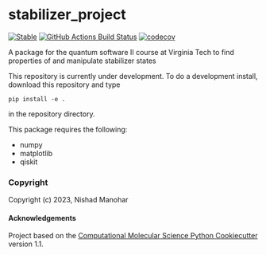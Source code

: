 stabilizer_project
==============================
[//]: # (Badges)
[![Stable](https://img.shields.io/badge/docs-stable-blue.svg)](https://nrmanohar.github.io/stabilizer_project/)
[![GitHub Actions Build Status](https://github.com/nrmanohar/stabilizer_project/workflows/CI/badge.svg)](https://github.com/nrmanohar/stabilizer_project/actions?query=workflow%3ACI)
[![codecov](https://codecov.io/gh/REPLACE_WITH_OWNER_ACCOUNT/stabilizer_project/branch/main/graph/badge.svg)](https://codecov.io/gh/nrmanohar/stabilizer_project/branch/main)


A package for the quantum software II course at Virginia Tech to find properties of and manipulate stabilizer states

This repository is currently under development. To do a development install, download this repository and type

`pip install -e .`

in the repository directory.

This package requires the following:
  - numpy
  - matplotlib
  - qiskit

### Copyright

Copyright (c) 2023, Nishad Manohar


#### Acknowledgements
 
Project based on the 
[Computational Molecular Science Python Cookiecutter](https://github.com/molssi/cookiecutter-cms) version 1.1.
